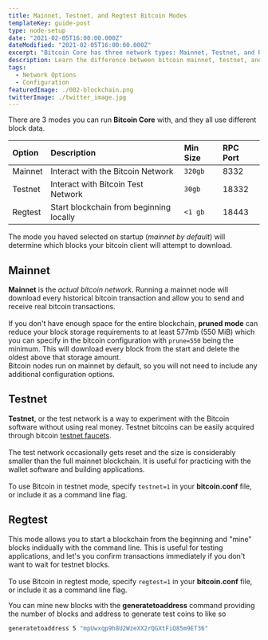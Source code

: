 ```yaml
---
title: Mainnet, Testnet, and Regtest Bitcoin Modes
templateKey: guide-post
type: node-setup
date: "2021-02-05T16:00:00.000Z"
dateModified: "2021-02-05T16:00:00.000Z"
excerpt: "Bitcoin Core has three network types: Mainnet, Testnet, and Regtest."
description: Learn the difference between bitcoin mainnet, testnet, and regtest networks. Find out which network type you want to run a node on.
tags:
  - Network Options
  - Configuration
featuredImage: ./002-blockchain.png
twitterImage: ./twitter_image.jpg
---
```


There are 3 modes you can run **Bitcoin Core** with, and they all use different block data.

| Option   | Description                        | Min Size            | RPC Port|
| :----------- | :--------------------------------------- | :----|  :----|
| Mainnet        | Interact with the Bitcoin Network |  `320gb` | 8332|
| Testnet        | Interact with Bitcoin Test Network | `30gb` | 18332|
| Regtest      | Start blockchain from beginning locally | `<1 gb` | 18443| 

The mode you haved selected on startup (*mainnet by default*) will determine which blocks your bitcoin client will attempt to download.

## Mainnet
**Mainnet** is the *actual bitcoin network*. Running a mainnet node will download every historical bitcoin transaction and allow you to send and receive real bitcoin transactions.  
<br />
If you don't have enough space for the entire blockchain, **pruned mode** can reduce your block storage requirements to at least 577mb (550 MiB) which you can specify in the bitcoin configuration with `prune=550` being the minimum. This will download every block from the start and delete the oldest above that storage amount.
<br />
Bitcoin nodes run on mainnet by default, so you will not need to include any additional configuration options.

## Testnet
**Testnet**, or the test network is a way to experiment with the Bitcoin software without using real money. Testnet bitcoins can be easily acquired through bitcoin [testnet faucets](https://testnet-faucet.mempool.co/).  
<br />
The test network occasionally gets reset and the size is considerably smaller than the full mainnet blockchain. It is useful for practicing with the wallet software and building applications.  
<br />
To use Bitcoin in testnet mode, specify `testnet=1` in your **bitcoin.conf** file, or include it as a command line flag.

## Regtest
This mode allows you to start a blockchain from the beginning and "mine" blocks indidually with the command line. This is useful for testing applications, and let's you confirm transactions immediately if you don't want to wait for testnet blocks.  
<br />
To use Bitcoin in regtest mode, specify `regtest=1` in your **bitcoin.conf** file, or include it as a command line flag.

You can mine new blocks with the **generatetoaddress** command providing the number of blocks and address to generate test coins to like so

```bash
generatetoaddress 5 "mpUwxqp9h8U2WzeXX2rQGXtFiQ85m9ET36"
```

